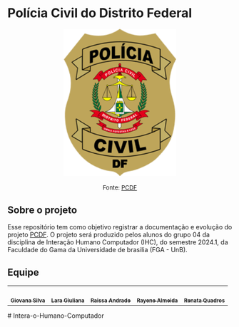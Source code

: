 # Polícia Civil do Distrito Federal

<p align="center"><img src="docs/assets/img/PoliciaCivil.png" width = 50%></p>


<font size="2"><p style="text-align:center">Fonte: [PCDF](https://www.pcdf.df.gov.br)</p></font>



## Sobre o projeto
Esse repositório tem como objetivo registrar a documentação e evolução do projeto [PCDF](https://www.pcdf.df.gov.br).  O projeto será produzido pelos alunos do grupo 04 da disciplina de Interação Humano Computador (IHC), do semestre 2024.1, da Faculdade do Gama da Universidade de brasilia (FGA - UnB).


## Equipe

<table>
  <tr>
    <td align="center"><a href="https://github.com/gio221"><img style="border-radius: 50%;" src="https://avatars.githubusercontent.com/u/111579005?v=4" width="100px;" alt=""/><br /><sub><b>Giovana Silva</b></sub></a><br />
    <td align="center"><a href="https://github.com/gravelylara"><img style="border-radius: 50%;" src="https://avatars.githubusercontent.com/u/118694498?v=4" width="100px;" alt=""/><br /><sub><b>Lara Giuliana</b></sub></a><br />
    <td align="center"><a href=" https://github.com/RaissaAndradeS "><img style="border-radius: 50%;" src="https://avatars.githubusercontent.com/u/100162150?v=4" width="100px;" alt=""/><br /><sub><b>Raissa Andrade</b></sub></a><br />
    <td align="center"><a href="https://github.com/rayenealmeida"><img style="border-radius: 50%;" src="https://avatars.githubusercontent.com/u/85962730?v=4" width="100px;" alt=""/><br /><sub><b>Rayene Almeida</b></sub></a><br />
    <td align="center"><a href="https://github.com/Renatinha28"><img style="border-radius: 50%;" src="https://avatars.githubusercontent.com/u/117046252?v=4" width="100px;" alt=""/><br /><sub><b>Renata Quadros</b></sub></a><br />
    
  </tr>
</table># Intera-o-Humano-Computador
